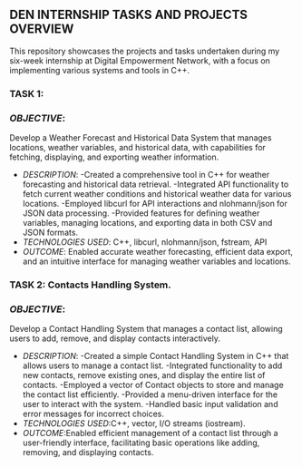 ## DEN INTERNSHIP TASKS AND PROJECTS OVERVIEW
This repository showcases the projects and tasks undertaken during my six-week internship at Digital Empowerment Network, with a focus on implementing various systems and tools in C++.
### TASK 1: 
### *OBJECTIVE*:
Develop a Weather Forecast and Historical Data System that manages locations, weather variables, and historical data, with capabilities for fetching, displaying, and exporting weather information.
+ *DESCRIPTION*:
-Created a comprehensive tool in C++ for weather forecasting and historical data retrieval.
-Integrated API functionality to fetch current weather conditions and historical weather data for various locations.
-Employed libcurl for API interactions and nlohmann/json for JSON data processing.
-Provided features for defining weather variables, managing locations, and exporting data in both CSV and JSON formats.
+ *TECHNOLOGIES USED*: C++, libcurl, nlohmann/json, fstream, API
+ *OUTCOME*: Enabled accurate weather forecasting, efficient data export, and an intuitive interface for managing weather variables and locations.

### TASK 2:  Contacts Handling  System.
### *OBJECTIVE*:
Develop a Contact Handling System that manages a contact list, allowing users to add, remove, and display contacts interactively.
+ *DESCRIPTION*:
-Created a simple Contact Handling System in C++ that allows users to manage a contact list.
-Integrated functionality to add new contacts, remove existing ones, and display the entire list of contacts.
-Employed a vector of Contact objects to store and manage the contact list efficiently.
-Provided a menu-driven interface for the user to interact with the system.
-Handled basic input validation and error messages for incorrect choices.
+ *TECHNOLOGIES USED*:C++, vector, I/O streams (iostream).
+ *OUTCOME*:Enabled efficient management of a contact list through a user-friendly interface, facilitating basic operations like adding, removing, and displaying contacts.







